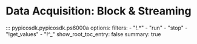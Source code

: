 # Data Acquisition: Block & Streaming

::: pypicosdk.pypicosdk.ps6000a
    options:
        filters:
        - "!.*"
        - "run"
        - "stop"
        - "!get_values"
        - "!^_"
        show_root_toc_entry: false
        summary: true